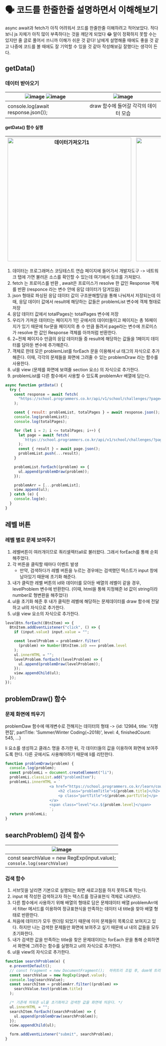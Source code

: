 # 🗣 코드를 한줄한줄 설명하면서 이해해보기

async await과 fetch가 아직 어려워서 코드를 한줄한줄 이해하려고 적어보았다.
적다보니 js 자체가 아직 많이 부족하다는 것을 깨닫게 되었다 😂
말이 정확하지 못할 수는 있지만 줄 글로 풀어서 쓰니까 이해가 쉬운 것 같다!
남에게 설명해줄 때에도 좋을 것 같고 나중에 코드를 볼 때에도 잘 기억할 수 있을 것 같아 작성해보길 잘했다는 생각이 든다.

## getData()

### 데이터 받아오기

| ![image](https://user-images.githubusercontent.com/77143425/199437554-2d2deb44-9be0-4636-83ec-ca92f3980f7d.png) ![image](https://user-images.githubusercontent.com/77143425/199437711-64a1930f-ecc5-47b2-b8c0-6286129aff52.png) | ![image](https://user-images.githubusercontent.com/77143425/199438886-24a593f8-4d5b-49b1-8a09-ec58d6df0fd7.png) |
| ------------------------------------------------------------------------------------------------------------------------------------------------------------------------------------------------------------------------------- | :-------------------------------------------------------------------------------------------------------------: |
| console.log(await response.json());                                                                                                                                                                                             |                                      draw 함수에 들어갈 각각의 데이터 모습                                      |

#### getData() 함수 실행

| <img width="400" alt="데이터가져오기1" src="https://user-images.githubusercontent.com/77143425/199501386-9b6a88ad-fef0-4494-9956-63516d1c9d9a.png"/> | <img width="400" alt="데이터가져오기1" src="https://user-images.githubusercontent.com/77143425/199501393-d53f3e23-3c00-4e55-b084-92ba66e19243.png"/> |
| ---------------------------------------------------------------------------------------------------------------------------------------------------- | :--------------------------------------------------------------------------------------------------------------------------------------------------: |

1. 데이터는 프로그래머스 코딩테스트 연습 페이지에 들어가서 개발자도구 -> 네트워크 탭에 가면 불러온 소스를 확인할 수 있는데 여기에서 링크를 가져왔다.
2. fetch 는 프로미스를 반환 , await은 프로미스가 resolve 한 값인 Response 객체를 반환 (responce 라는 변수 안에 응답 데이터가 담겨있음)
3. json 형태로 파싱된 응답 데이터 값이 구조분해할당을 통해 나눠져서 저장되는데 이때, 응답 데이터 값에서 result에 해당하는 값들은 problemList 변수에 객체 형태로 저장
4. 응답 데이터 값에서 totalPages는 totalPages 변수에 저장
5. 우리가 가져온 데이터는 페이지가 1인 곳에서의 데이터들이고 페이지는 총 16페이지가 있기 때문에 for문을 페이지의 총 수 만큼 돌려서 page라는 변수에 프로미스가 resolve 한 값인 Response 객체를 아까처럼 반환한다.
6. 2~전체 페이지수 만큼의 응답 데이터들 중 result에 해당하는 값들을 1페이지 데이터를 담아둔 변수에 추가해준다.
7. 객체로 한데 모은 problemList를 forEach 문을 이용해서 ul 태그의 자식으로 추가해준다. 이때, 각각의 문제들을 화면에 그려줄 수 있는 problemDraw 라는 함수를 사용한다.
8. ul을 view (문제를 화면에 보여줄 section 요소) 의 자식으로 추가한다.
9. problemList를 다른 함수에서 사용할 수 있도록 problemArr 배열에 담는다.

```js
async function getData() {
  try {
    const response = await fetch(
      "https://school.programmers.co.kr/api/v1/school/challenges/?page=1&perPage=20&languages[]=javascript&order=acceptance_desc"
    );

    const { result: problemList, totalPages } = await response.json();
    console.log(problemList);
    console.log(totalPages);

    for (let i = 2; i <= totalPages; i++) {
      let page = await fetch(
        `https://school.programmers.co.kr/api/v1/school/challenges/?page=${i}&perPage=20&languages[]=javascript&order=acceptance_desc`
      );
      const { result } = await page.json();
      problemList.push(...result);
    }

    problemList.forEach((problem) => {
      ul.append(problemDraw(problem));
    });

    problemArr = [...problemList];
    view.append(ul);
  } catch (e) {
    console.log(e);
  }
}
```

## 레벨 버튼

### 레벨 별로 문제 보여주기

1. 레벨버튼이 여러개이므로 쿼리셀렉터all로 불러왔다. 그래서 forEach를 통해 순회해주었다.
2. 각 버튼을 클릭할 때마다 이벤트 발생
   - 만약, 검색하다가 레벨 버튼을 누르는 경우에는 검색했던 텍스트가 input 창에 남아있기 때문에 초기화 해준다.
3. 내가 클릭한 레벨 버튼의 id와 데이터를 모아둔 배열의 레벨이 같을 경우, levelProblem 변수에 반환한다. (이때, html을 통해 지정해준 Id 값이 string이라 number로 형변환을 해주었다)
4. ul을 초기화 헤준 후 내가 클릭한 레벨에 해당하는 문제데이터를 draw 함수에 전달하고 ul의 자식으로 추가한다.
5. ul을 view 요소의 자식으로 추가한다.

```js
levelBtn.forEach((BtnItem) => {
  BtnItem.addEventListener("click", () => {
    if (input.value) input.value = "";

    const levelProblem = problemArr.filter(
      (problem) => Number(BtnItem.id) === problem.level
    );
    ul.innerHTML = "";
    levelProblem.forEach((levelProblem) => {
      ul.append(problemDraw(levelProblem));
    });
    view.appendChild(ul);
  });
});
```

## problemDraw() 함수

### 문제 화면에 띄우기

problemDaw 함수에 매개변수로 전해지는 데이터의 형태 -> {id: 12984, title: '지형 편집', partTitle: 'Summer/Winter Coding(~2018)', level: 4, finishedCount: 545, …}

li 요소를 생성하고 클래스 명을 추가한 뒤, 각 데이터들의 값을 이용하여 화면에 보여주도록 한다.
다른 곳에서도 사용해야하기 때문에 li를 리턴한다.

```js
function problemDraw(problem) {
  console.log(problem);
  const problemLi = document.createElement("li");
  problemLi.classList.add("problemItem");
  problemLi.innerHTML = `
                    <a href="https://school.programmers.co.kr/learn/courses/30/lessons/${problem.id}" target="_blank">
                        <h2 class="problemTitle">${problem.title}</h2>
                        <p class="partTitle">${problem.partTitle}</p>
                    </a>
                    <span class="level">Lv.${problem.level}</span>
                    `;
  return problemLi;
}
```

## searchProblem() 검색 함수

| ![image](https://user-images.githubusercontent.com/77143425/199439069-a4fa2c46-128c-4fb7-b037-208b6c63116a.png) |
| --------------------------------------------------------------------------------------------------------------- |
| const searchValue = new RegExp(input.value); <br> `console.log(searchValue)`                                    |

### 검색 함수

1. 서브밋을 날리면 기본으로 실행되는 화면 새로고침을 하지 못하도록 막는다.
2. input 에 작성한 검색하고자 하는 텍스트를 정규표현식 객체로 나타낸다.
3. 다른 함수에서 사용하기 위해 배열의 형태로 담은 문제데이터 배열 problemArr에서 filter 메서드를 이용하여 정규표현식을 만족하는 데이터 내 title을 찾아 배열 형태로 반환한다.
4. 처음에 데이터가 모두 렌더링 되었기 때문에 이미 문제들이 목록으로 보여지고 있다. 하지만 나는 검색한 문제들만 화면에 보여주고 싶기 때문에 ul 내의 값들을 모두 초기화한다.
5. 내가 검색한 값을 만족하는 title을 찾은 문제데이터는 forEach 문을 통해 순회하면서 화면에 그려주는 함수를 실행하고 ul의 자식으로 추가한다.
6. ul을 view의 자식으로 추가한다.

```js
function searchProblem(e) {
  e.preventDefault();
  // const fragment = new DocumentFragment();  하위트리 조립 후, dom에 트리를 삽입하도록 도와준다.
  const searchValue = new RegExp(input.value);
  console.log(searchValue);
  const searchItem = problemArr.filter((problem) =>
    searchValue.test(problem.title)
  );

  /* 기존에 띄워준 ul을 초기화하고 검색한 값을 화면에 띄운다. */
  ul.innerHTML = "";
  searchItem.forEach((searchProblem) => {
    ul.append(problemDraw(searchProblem));
  });
  view.appendChild(ul);

  form.addEventListener("submit", searchProblem);
}
```
